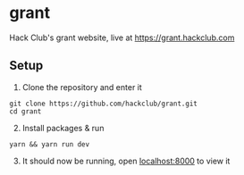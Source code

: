 # grant

Hack Club's grant website, live at https://grant.hackclub.com

## Setup

1. Clone the repository and enter it
```
git clone https://github.com/hackclub/grant.git
cd grant
```
2. Install packages & run
```
yarn && yarn run dev
```
3. It should now be running, open [localhost:8000](http://localhost:8000) to view it

